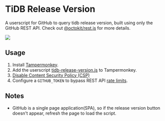 # TiDB Release Version

A userscript for GitHub to query tidb release version, built using only the GitHub REST API. Check out [@octokit/rest.js](https://github.com/octokit/rest.js) for more details.

<img src="https://github.com/user-attachments/assets/cb66b352-f092-479f-b44b-0a513c215859"/>

## Usage

1. Install [Tampermonkey](https://www.tampermonkey.net/index.php).
2. Add the userscript [tidb-release-version.js](./tidb-release-version.js) to Tampermonkey.
3. [Disable Content Security Policy (CSP)](https://github.com/lisonge/vite-plugin-monkey/issues/1)
4. Configure a `GITHUB_TOKEN` to bypass REST API [rate limits](https://docs.github.com/en/rest/using-the-rest-api/rate-limits-for-the-rest-api).

## Notes

- GitHub is a single page application(SPA), so if the release version button doesn't appear, refresh the page to load the script.
